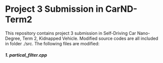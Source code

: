 # **Project 3 Submission in CarND-Term2**
This repository contains project 3 submission in Self-Driving Car Nano-Degree, Term 2, Kidnapped Vehicle. Modified source codes are all included in folder ./src. The following files are modified:

##### 1. partical_filter.cpp
